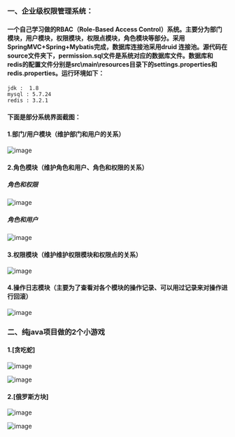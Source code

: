 ### 一、企业级权限管理系统：  
#### 一个自己学习做的RBAC（Role-Based Access Control）系统。主要分为部门模块，用户模块，权限模块，权限点模块，角色模块等部分。采用SpringMVC+Spring+Mybatis完成，数据库连接池采用druid 连接池。源代码在source文件夹下，permission.sql文件是系统对应的数据库文件。数据库和redis的配置文件分别是src\main\resources目录下的settings.properties和redis.properties。运行环境如下：
```
jdk :  1.8
mysql : 5.7.24
redis : 3.2.1
```
#### 下面是部分系统界面截图：  
#### 1.部门/用户模块（维护部门和用户的关系）  
![image](https://github.com/TimePickerWang/project/blob/master/ssm-permission/img/dept.jpg?raw=true)

#### 2.角色模块（维护角色和用户、角色和权限的关系）

##### 角色和权限
![image](https://github.com/TimePickerWang/project/blob/master/ssm-permission/img/role1.jpg?raw=true)

##### 角色和用户
![image](https://github.com/TimePickerWang/project/blob/master/ssm-permission/img/role2.jpg?raw=true)

#### 3.权限模块（维护维护权限模块和权限点的关系） 
![image](https://github.com/TimePickerWang/project/blob/master/ssm-permission/img/aclmodule.jpg?raw=true)

#### 4.操作日志模块（主要为了查看对各个模块的操作记录、可以用过记录来对操作进行回滚）
![image](https://github.com/TimePickerWang/project/blob/master/ssm-permission/img/log.jpg?raw=true)


### 二、纯java项目做的2个小游戏

#### 1.[贪吃蛇]

![image](https://github.com/TimePickerWang/project/blob/master/javaGame/snake/2018-08-12_174749.png?raw=true)

![image](https://github.com/TimePickerWang/project/blob/master/javaGame/snake/2018-08-12_174804.png?raw=true)


#### 2.[俄罗斯方块]

![image](https://github.com/TimePickerWang/project/blob/master/javaGame/tetris/2018-08-12_174506.png?raw=true)

![image](https://github.com/TimePickerWang/project/blob/master/javaGame/tetris/2018-08-12_174519.png?raw=true)


